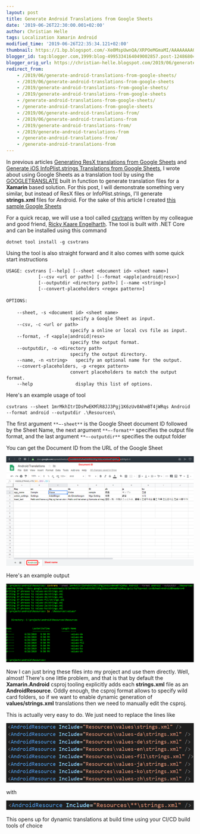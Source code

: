 ```yaml
---
layout: post
title: Generate Android Translations from Google Sheets
date: '2019-06-26T22:30:00.001+02:00'
author: Christian Helle
tags: Localization Xamarin Android
modified_time: '2019-06-26T22:35:34.121+02:00'
thumbnail: https://1.bp.blogspot.com/-Xe0MspUwnQA/XRPOeMGmaMI/AAAAAAAAQWo/xmAfPa_eMgkS--gdCl-7mHkm3VHy3GNiwCLcBGAs/s72-c/sheets-android.png
blogger_id: tag:blogger.com,1999:blog-4995334164049002857.post-1248680433354444596
blogger_orig_url: https://christian-helle.blogspot.com/2019/06/generate-android-translations-from.html
redirect_from:
    - /2019/06/generate-android-translations-from-google-sheets/
    - /2019/06/generate-android-translations-from-google-sheets
    - /2019/generate-android-translations-from-google-sheets/
    - /2019/generate-android-translations-from-google-sheets
    - /generate-android-translations-from-google-sheets/
    - /generate-android-translations-from-google-sheets
    - /2019/06/generate-android-translations-from/
    - /2019/06/generate-android-translations-from
    - /2019/generate-android-translations-from/
    - /2019/generate-android-translations-from
    - /generate-android-translations-from/
    - /generate-android-translations-from
---
```


In previous articles [Generating ResX translations from Google Sheets](/2019/06/generate-resx-translations-using-google.html) and [Generate iOS InfoPlist.strings Translations from Google Sheets](/2019/06/generate-ios-infopliststrings.html), I wrote about using Google Sheets as a translation tool by using the [GOOGLETRANSLATE](https://support.google.com/docs/answer/3093331?hl=en) built in function to generate translation files for a **Xamarin** based solution. For this post, I will demonstrate something very similar, but instead of ResX files or InfoPlist.strings, I'll generate **strings.xml** files for Android. For the sake of this article I created [this sample Google Sheets](https://docs.google.com/spreadsheets/d/1mrMkhItrIDsPwEKMlR8JJ3Pgj1K6zUv0AhmBT4jWRqs/edit#gid=0)  

For a quick recap, we will use a tool called [csvtrans](https://github.com/rickykaare/csvtrans) written by my colleague and good friend, [Ricky Kaare Engelharth](https://twitter.com/rickykaare). The tool is built with .NET Core and can be installed using this command  

    dotnet tool install -g csvtrans

Using the tool is also straight forward and it also comes with some quick start instructions  

    USAGE: csvtrans [--help] [--sheet <document id> <sheet name>]
                [--csv <url or path>] [--format <apple|android|resx>]
                [--outputdir <directory path>] [--name <string>]
                [--convert-placeholders <regex pattern>]

    OPTIONS:

        --sheet, -s <document id> <sheet name>
                            specify a Google Sheet as input.
        --csv, -c <url or path>
                            specify a online or local cvs file as input.
        --format, -f <apple|android|resx>
                            specify the output format.
        --outputdir, -o <directory path>
                            specify the output directory.
        --name, -n <string>   specify an optional name for the output.
        --convert-placeholders, -p <regex pattern>
                            convert placeholders to match the output format.
        --help                display this list of options.

Here's an example usage of tool  

    csvtrans --sheet 1mrMkhItrIDsPwEKMlR8JJ3Pgj1K6zUv0AhmBT4jWRqs Android --format android --outputdir .\Resources\

The first argument `**–-sheet**` is the Google Sheet document ID followed by the Sheet Name, the next argument `**–-format**` specifies the output file format, and the last argument `**–-outputdir**` specifies the output folder  

You can get the Document ID from the URL of the Google Sheet  

![](/assets/images/sheets-android.png)  

Here's an example output  

![](/assets/images/csvtrans-android.png)  

Now I can just bring these files into my project and use them directly. Well, almost! There's one little problem, and that is that by default the **Xamarin.Android** csproj tooling explicitly adds each **strings.xml** file as an **AndroidResource**. Oddly enough, the csproj format allows to specify wild card folders, so if we want to enable dynamic generation of **values/strings.xml** translations then we need to manually edit the csproj.  

This is actually very easy to do. We just need to replace the lines like  

![](/assets/images/android-csproj-before.png)  

with  

![](/assets/images/android-csproj-after.png)  

This opens up for dynamic translations at build time using your CI/CD build tools of choice